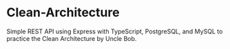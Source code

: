 # Clean-Architecture

Simple REST API using Express with TypeScript, PostgreSQL, and MySQL to practice the Clean Architecture by Uncle Bob.
